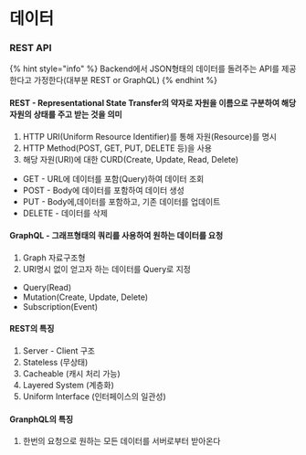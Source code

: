 # 데이터

### REST API

{% hint style="info" %}
Backend에서 JSON형태의 데이터를 돌려주는 API를 제공한다고 가정한다(대부분 REST or GraphQL)
{% endhint %}

#### REST - Representational State Transfer의 약자로 자원을 이름으로 구분하여 해당 자원의 상태를 주고 받는 것을 의미

1. HTTP URI(Uniform Resource Identifier)를 통해 자원(Resource)를 명시
2. HTTP Method(POST, GET, PUT, DELETE 등)을 사용
3. 해당 자원(URI)에 대한 CURD(Create, Update, Read, Delete)

* GET - URL에 데이터를 포함(Query)하여 데이터 조회
* POST - Body에 데이터를 포함하여 데이터 생성
* PUT - Body에,데이터를 포함하고,  기존 데이터를 업데이트
* DELETE - 데이터를 삭제

#### GraphQL - 그래프형태의 쿼리를 사용하여 원하는 데이터를 요청

1. Graph 자료구조형
2. URI명시 없이 얻고자 하는 데이터를 Query로 지정

* Query(Read)
* Mutation(Create, Update, Delete)
* Subscription(Event)



#### REST의 특징

1. Server - Client 구조
2. Stateless (무상태)
3. Cacheable (캐시 처리 가능)
4. Layered System (계층화)
5. Uniform Interface (인터페이스의 일관성)

#### GranphQL의 특징

1. 한번의 요청으로 원하는 모든 데이터를 서버로부터 받아온다
